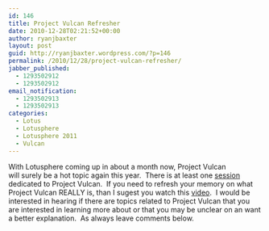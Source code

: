 ```yaml
---
id: 146
title: Project Vulcan Refresher
date: 2010-12-28T02:21:52+00:00
author: ryanjbaxter
layout: post
guid: http://ryanjbaxter.wordpress.com/?p=146
permalink: /2010/12/28/project-vulcan-refresher/
jabber_published:
  - 1293502912
  - 1293502912
email_notification:
  - 1293502913
  - 1293502913
categories:
  - Lotus
  - Lotusphere
  - Lotusphere 2011
  - Vulcan
---
```

With Lotusphere coming up in about a month now, Project Vulcan will surely be a hot topic again this year.  There is at least one <a href="https://www-950.ibm.com/events/wwe/lotus/lsph2011.nsf/sessionabstract?openform&sessionid=INV104" target="_blank">session</a> dedicated to Project Vulcan.  If you need to refresh your memory on what Project Vulcan REALLY is, than I sugest you watch this <a href="http://www.viddler.com/explore/dominopoint/videos/24/2187.075/" target="_blank">video</a>.  I would be interested in hearing if there are topics related to Project Vulcan that you are interested in learning more about or that you may be unclear on an want a better explanation.  As always leave comments below.

&nbsp;

&nbsp;